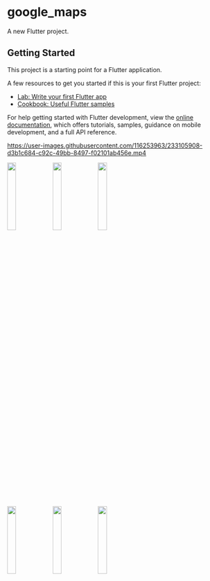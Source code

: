 # google_maps

A new Flutter project.

## Getting Started

This project is a starting point for a Flutter application.

A few resources to get you started if this is your first Flutter project:

- [Lab: Write your first Flutter app](https://docs.flutter.dev/get-started/codelab)
- [Cookbook: Useful Flutter samples](https://docs.flutter.dev/cookbook)

For help getting started with Flutter development, view the
[online documentation](https://docs.flutter.dev/), which offers tutorials,
samples, guidance on mobile development, and a full API reference.


https://user-images.githubusercontent.com/116253963/233105908-d3b1c684-c92c-49bb-8497-f02101ab456e.mp4







<p>
 <img src = "https://user-images.githubusercontent.com/116253963/233105384-0c254def-a778-4649-8321-762c8997e7da.png" height=20% width=20%>
<img src = "https://user-images.githubusercontent.com/116253963/233105402-580986f3-d49d-4434-8909-42daaf39009d.png" height=20% width=20%>
<img src = "https://user-images.githubusercontent.com/116253963/233105424-41f30f0c-eda4-4606-975e-905361c9b809.png" height=20% width=20%>
</p>
<p>
 <img src = "https://user-images.githubusercontent.com/116253963/233072442-85fabd43-1be7-4f8b-a0da-2a24fae6684a.png" height=20% width=20%>
<img src = "https://user-images.githubusercontent.com/116253963/233072463-cfb393a7-f38c-422e-bc5f-cf56ea35099f.png" height=20% width=20%>
<img src = "https://user-images.githubusercontent.com/116253963/233072480-946b84fe-1e08-4bfb-801f-f244102dc526.png" height=20% width=20%>
 </p>
